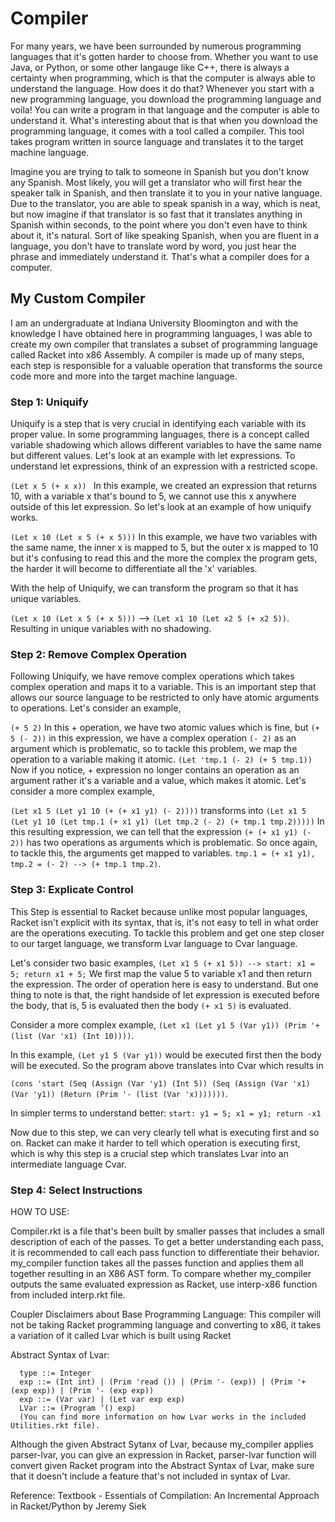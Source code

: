# Compiler

For many years, we have been surrounded by numerous programming languages that it's gotten harder to choose from. Whether you want to use Java, or Python, or some other langauge like C++, there is always a certainty when programming, which is that the computer is always able to understand the language. How does it do that? Whenever you start with a new programming language, you download the programming language and voila! You can write a program in that language and the computer is able to understand it. What's interesting about that is that when you download the programming language, it comes with a tool called a compiler. This tool takes program written in source language and translates it to the target machine language. 

Imagine you are trying to talk to someone in Spanish but you don't know any Spanish. Most likely, you will get a translator who will first hear the speaker talk in Spanish, and then translate it to you in your native language. Due to the translator, you are able to speak spanish in a way, which is neat, but now imagine if that translator is so fast that it translates anything in Spanish within seconds, to the point where you don't even have to think about it, it's natural. Sort of like speaking Spanish, when you are fluent in a language, you don't have to translate word by word, you just hear the phrase and immediately understand it. That's what a compiler does for a computer. 

## My Custom Compiler
I am an undergraduate at Indiana University Bloomington and with the knowledge I have obtained here in programming languages, I was able to create my own compiler that translates a subset of programming language called Racket into x86 Assembly. 
A compiler is made up of many steps, each step is responsible for a valuable operation that transforms the source code more and more into the target machine language. 

### Step 1: Uniquify
Uniquify is a step that is very crucial in identifying each variable with its proper value. In some programming languages, there is a concept called variable shadowing which allows different variables to have the same name but different values. Let's look at an example with let expressions. To understand let expressions, think of an expression with a restricted scope. 

```(Let x 5 (+ x x)) ``` In this example, we created an expression that returns 10, with a variable x that's bound to 5, we cannot use this x anywhere outside of this let expression. So let's look at an example of how uniquify works.

``` (Let x 10 (Let x 5 (+ x 5))) ``` In this example, we have two variables with the same name, the inner x is mapped to 5, but the outer x is mapped to 10 but it's confusing to read this and the more the complex the program gets, the harder it will become to differentiate all the 'x' variables.

With the help of Uniquify, we can transform the program so that it has unique variables.

``` (Let x 10 (Let x 5 (+ x 5))) ``` --> ``` (Let x1 10 (Let x2 5 (+ x2 5)) ```. Resulting in unique variables with no shadowing. 

### Step 2: Remove Complex Operation
Following Uniquify, we have remove complex operations which takes complex operation and maps it to a variable. This is an important step that allows our source language to be restricted to only have atomic arguments to operations. Let's consider an example, 

``` (+ 5 2) ``` In this + operation, we have two atomic values which is fine, but ``` (+ 5 (- 2)) ``` in this expression, we have a complex operation ``` (- 2) ``` as an argument which is problematic, so to tackle this problem, we map the operation to a variable making it atomic. ``` (Let 'tmp.1 (- 2) (+ 5 tmp.1)) ``` Now if you notice, + expression no longer contains an operation as an argument rather it's a variable and a value, which makes it atomic. Let's consider a more complex example,

``` (Let x1 5 (Let y1 10 (+ (+ x1 y1) (- 2)))) ``` transforms into ``` (Let x1 5 (Let y1 10 (Let tmp.1 (+ x1 y1) (Let tmp.2 (- 2) (+ tmp.1 tmp.2))))) ```
In this resulting expression, we can tell that the expression ``` (+ (+ x1 y1) (- 2)) ``` has two operations as arguments which is problematic. So once again, to tackle this, the arguments get mapped to variables. ``` tmp.1 = (+ x1 y1), tmp.2 = (- 2) --> (+ tmp.1 tmp.2) ```.

### Step 3: Explicate Control
This Step is essential to Racket because unlike most popular languages, Racket isn't explicit with its syntax, that is, it's not easy to tell in what order are the operations executing. To tackle this problem and get one step closer to our target language, we transform Lvar language to Cvar language. 

Let's consider two basic examples, ``` (Let x1 5 (+ x1 5)) --> start: x1 = 5; return x1 + 5; ``` We first map the value 5 to variable x1 and then return the expression. The order of operation here is easy to understand. But one thing to note is that, the right handside of let expression is executed before the body, that is, 5 is evaluated then the body ``` (+ x1 5) ``` is evaluated. 

Consider a more complex example, ``` (Let x1 (Let y1 5 (Var y1)) (Prim '+ (list (Var 'x1) (Int 10)))) ```.

In this example, ``` (Let y1 5 (Var y1)) ``` would be executed first then the body will be executed. So the program above translates into Cvar which results in

``` (cons 'start (Seq (Assign (Var 'y1) (Int 5)) (Seq (Assign (Var 'x1) (Var 'y1)) (Return (Prim '- (list (Var 'x))))))) ```.

In simpler terms to understand better: ``` start: y1 = 5; x1 = y1; return -x1  ``` 

Now due to this step, we can very clearly tell what is executing first and so on. Racket can make it harder to tell which operation is executing first, which is why this step is a crucial step which translates Lvar into an intermediate language Cvar. 

### Step 4: Select Instructions


HOW TO USE:

  Compiler.rkt is a file that's been built by smaller passes that includes a small description of each of the passes.
  To get a better understanding each pass, it is recommended to call each pass function to differentiate their behavior.
  my_compiler function takes all the passes function and applies them all together resulting in an X86 AST form.
  To compare whether my_compiler outputs the same evaluated expression as Racket, use interp-x86 function from included interp.rkt file.
  
Coupler Disclaimers about Base Programming Language:
  This compiler will not be taking Racket programming language and converting to x86, it takes a variation of it called Lvar which is built using Racket
  
Abstract Syntax of Lvar:
```
  type ::= Integer
  exp ::= (Int int) | (Prim 'read ()) | (Prim '- (exp)) | (Prim '+ (exp exp)) | (Prim '- (exp exp))
  exp ::= (Var var) | (Let var exp exp)
  LVar ::= (Program ’() exp)
  (You can find more information on how Lvar works in the included Utilities.rkt file).
  ````

Although the given Abstract Sytanx of Lvar, because my_compiler applies parser-lvar, you can give an expression in Racket, parser-lvar function will convert given
Racket program into the Abstract Syntax of Lvar, make sure that it doesn't include a feature that's not included in syntax of Lvar.

Reference: Textbook - Essentials of Compilation: An Incremental Approach in Racket/Python by Jeremy Siek


  
